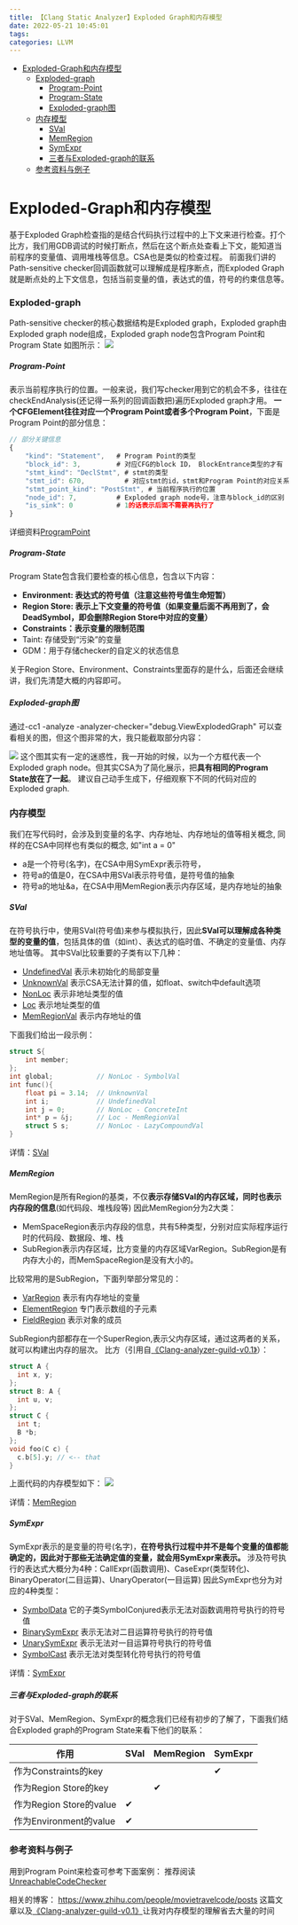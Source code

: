 ```yaml
---
title: 【Clang Static Analyzer】Exploded Graph和内存模型
date: 2022-05-21 10:45:01
tags:
categories: LLVM
---
```


- [Exploded-Graph和内存模型](#Exploded-Graph%E5%92%8C%E5%86%85%E5%AD%98%E6%A8%A1%E5%9E%8B)
    - [Exploded-graph](#Exploded-graph)
        - [Program-Point](#Program-Point)
        - [Program-State](#Program-State)
        - [Exploded-graph图](#Exploded-graph%E5%9B%BE)
    - [内存模型](#%E5%86%85%E5%AD%98%E6%A8%A1%E5%9E%8B)
        - [SVal](#SVal)
        - [MemRegion](#MemRegion)
        - [SymExpr](#SymExpr)
        - [三者与Exploded-graph的联系](#%E4%B8%89%E8%80%85%E4%B8%8EExploded-graph%E7%9A%84%E8%81%94%E7%B3%BB)
    - [参考资料与例子](#%E5%8F%82%E8%80%83%E8%B5%84%E6%96%99%E4%B8%8E%E4%BE%8B%E5%AD%90)

# Exploded-Graph和内存模型
基于Exploded Graph检查指的是结合代码执行过程中的上下文来进行检查。打个比方，我们用GDB调试的时候打断点，然后在这个断点处查看上下文，能知道当前程序的变量值、调用堆栈等信息。CSA也是类似的检查过程。
前面我们讲的Path-sensitive checker回调函数就可以理解成是程序断点，而Exploded Graph就是断点处的上下文信息，包括当前变量的值，表达式的值，符号的约束信息等。

### Exploded-graph
Path-sensitive checker的核心数据结构是Exploded graph，Exploded graph由Exploded graph node组成，Exploded graph node包含Program Point和Program State
如图所示：
![](Images/Exploded_graph_node.png)

##### Program-Point
表示当前程序执行的位置。一般来说，我们写checker用到它的机会不多，往往在checkEndAnalysis(还记得一系列的回调函数把)遍历Exploded graph才用。
**一个CFGElement往往对应一个Program Point或者多个Program Point**，下面是Program Point的部分信息：
```js
// 部分关键信息
{ 
    "kind": "Statement",   # Program Point的类型
    "block_id": 3,         # 对应CFG的block ID， BlockEntrance类型的才有
    "stmt_kind": "DeclStmt", # stmt的类型
    "stmt_id": 670,          # 对应stmt的id，stmt和Program Point的对应关系是1对1或1对多
    "stmt_point_kind": "PostStmt", # 当前程序执行的位置
    "node_id": 7,          # Exploded graph node号，注意与block_id的区别
    "is_sink": 0           # 1的话表示后面不需要再执行了
}
```
详细资料[ProgramPoint](https://clang.llvm.org/doxygen/classclang_1_1ProgramPoint.html)

##### Program-State
Program State包含我们要检查的核心信息，包含以下内容：
 - **Environment: 表达式的符号值（注意这些符号值生命短暂）**
 - **Region Store: 表示上下文变量的符号值（如果变量后面不再用到了，会DeadSymbol，即会删除Region Store中对应的变量）**
 - **Constraints：表示变量的限制范围**
 - Taint: 存储受到“污染”的变量
 - GDM：用于存储checker的自定义的状态信息

关于Region Store、Environment、Constraints里面存的是什么，后面还会继续讲，我们先清楚大概的内容即可。

##### Exploded-graph图
通过-cc1 -analyze -analyzer-checker="debug.ViewExplodedGraph" 可以查看相关的图，但这个图非常的大，我只能截取部分内容：

![](Images/Exploded_graph.png)
这个图其实有一定的迷惑性，我一开始的时候，以为一个方框代表一个Exploded graph node。但其实CSA为了简化展示，把**具有相同的Program State放在了一起**。
建议自己动手生成下，仔细观察下不同的代码对应的Exploded graph.

### 内存模型
我们在写代码时，会涉及到变量的名字、内存地址、内存地址的值等相关概念, 同样的在CSA中同样也有类似的概念, 如"int a = 0"
 - a是一个符号(名字)，在CSA中用SymExpr表示符号，
 - 符号a的值是0，在CSA中用SVal表示符号值，是符号值的抽象
 - 符号a的地址&a，在CSA中用MemRegion表示内存区域，是内存地址的抽象

##### SVal
在符号执行中，使用SVal(符号值)来参与模拟执行，因此**SVal可以理解成各种类型的变量的值**，包括具体的值（如int）、表达式的临时值、不确定的变量值、内存地址值等。
其中SVal比较重要的子类有以下几种：
 - [UndefinedVal](https://clang.llvm.org/doxygen/classclang_1_1ento_1_1UndefinedVal.html) 表示未初始化的局部变量
 - [UnknownVal](https://clang.llvm.org/doxygen/classclang_1_1ento_1_1UnknownVal.html) 表示CSA无法计算的值，如float、switch中default选项
 - [NonLoc](https://clang.llvm.org/doxygen/classclang_1_1ento_1_1NonLoc.html) 表示非地址类型的值
 - [Loc](https://clang.llvm.org/doxygen/classclang_1_1ento_1_1Loc.html) 表示地址类型的值
 - [MemRegionVal](https://clang.llvm.org/doxygen/classclang_1_1ento_1_1loc_1_1MemRegionVal.html) 表示内存地址的值

下面我们给出一段示例：
```c++
struct S{
    int member;
};
int global;           // NonLoc - SymbolVal
int func(){
    float pi = 3.14;  // UnknownVal
    int i;            // UndefinedVal
    int j = 0;        // NonLoc - ConcreteInt
    int* p = &j;      // Loc - MemRegionVal
    struct S s;       // NonLoc - LazyCompoundVal
}
```
详情：[SVal](https://clang.llvm.org/doxygen/classclang_1_1ento_1_1SVal.html)

##### MemRegion
MemRegion是所有Region的基类，不仅**表示存储SVal的内存区域，同时也表示内存段的信息**(如代码段、堆栈段等)
因此MemRegion分为2大类：
- MemSpaceRegion表示内存段的信息，共有5种类型，分别对应实际程序运行时的代码段、数据段、堆、栈
- SubRegion表示内存区域，比方变量的内存区域VarRegion。SubRegion是有内存大小的，而MemSpaceRegion是没有大小的。

比较常用的是SubRegion，下面列举部分常见的：
- [VarRegion](https://clang.llvm.org/doxygen/classclang_1_1ento_1_1VarRegion.html) 表示有内存地址的变量
- [ElementRegion](https://clang.llvm.org/doxygen/classclang_1_1ento_1_1ElementRegion.html) 专门表示数组的子元素
- [FieldRegion](https://clang.llvm.org/doxygen/classclang_1_1ento_1_1FieldRegion.html) 表示对象的成员

SubRegion内部都存在一个SuperRegion,表示父内存区域，通过这两者的关系，就可以构建出内存的层次。
比方（引用自[《Clang-analyzer-guild-v0.1》](https://github.com/haoNoQ/clang-analyzer-guide/releases/download/v0.1/clang-analyzer-guide-v0.1.pdf)）：
```c++
struct A {
  int x, y;
};
struct B: A {
  int u, v;
};
struct C {
  int t;
  B *b;
};
void foo(C c) {
  c.b[5].y; // <-- that
}
```
上面代码的内存模型如下：
![](Images/MemRegion.png)

详情：[MemRegion](https://clang.llvm.org/doxygen/classclang_1_1ento_1_1MemRegion.html)

##### SymExpr
SymExpr表示的是变量的符号(名字)，**在符号执行过程中并不是每个变量的值都能确定的，因此对于那些无法确定值的变量，就会用SymExpr来表示。**
涉及符号执行的表达式大概分为4种：CallExpr(函数调用)、CaseExpr(类型转化)、BinaryOperator(二目运算)、UnaryOperator(一目运算)
因此SymExpr也分为对应的4种类型：
 - [SymbolData](https://clang.llvm.org/doxygen/classclang_1_1ento_1_1SymbolData.html) 它的子类SymbolConjured表示无法对函数调用符号执行的符号值
 - [BinarySymExpr](https://clang.llvm.org/doxygen/classclang_1_1ento_1_1BinarySymExpr.html) 表示无法对二目运算符号执行的符号值
 - [UnarySymExpr](https://clang.llvm.org/doxygen/classclang_1_1ento_1_1UnarySymExpr.html) 表示无法对一目运算符号执行的符号值
 - [SymbolCast](https://clang.llvm.org/doxygen/classclang_1_1ento_1_1SymbolCast.html) 表示无法对类型转化符号执行的符号值

详情：[SymExpr](https://clang.llvm.org/doxygen/classclang_1_1ento_1_1SymExpr.html)

##### 三者与Exploded-graph的联系
对于SVal、MemRegion、SymExpr的概念我们已经有初步的了解了，下面我们结合Exploded graph的Program State来看下他们的联系：

|作用|SVal|MemRegion|SymExpr|
|---|---|---|---|
|作为Constraints的key|||✔|
|作为Region Store的key||✔||
|作为Region Store的value|✔|||
|作为Environment的value|✔|||

### 参考资料与例子
用到Program Point来检查可参考下面案例：
推荐阅读[UnreachableCodeChecker](https://code.woboq.org/llvm/clang/lib/StaticAnalyzer/Checkers/UnreachableCodeChecker.cpp.html)

相关的博客：
https://www.zhihu.com/people/movietravelcode/posts
这篇文章以及[《Clang-analyzer-guild-v0.1》](https://github.com/haoNoQ/clang-analyzer-guide/releases/download/v0.1/clang-analyzer-guide-v0.1.pdf)让我对内存模型的理解省去大量的时间
